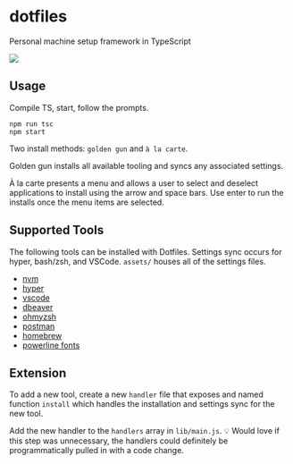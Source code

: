 # dotfiles

Personal machine setup framework in TypeScript

![](https://media.giphy.com/media/1ybnh8CsoWoko/giphy.gif)

## Usage

Compile TS, start, follow the prompts.

```
npm run tsc
npm start
```

Two install methods: `golden gun` and `à la carte`.

Golden gun installs all available tooling and syncs any associated settings.

À la carte presents a menu and allows a user to select and deselect applications
to install using the arrow and space bars. Use enter to run the installs once
the menu items are selected.

## Supported Tools

The following tools can be installed with Dotfiles. Settings sync occurs for hyper, bash/zsh, and VSCode. `assets/` houses all of the settings files.

- [nvm](https://github.com/nvm-sh/nvm)
- [hyper](https://hyper.is/)
- [vscode](https://code.visualstudio.com/)
- [dbeaver](https://dbeaver.io/)
- [ohmyzsh](https://ohmyz.sh/)
- [postman](https://www.postman.com/)
- [homebrew](https://brew.sh/)
- [powerline fonts](https://github.com/powerline/fonts)

## Extension

To add a new tool, create a new `handler` file that exposes and named function `install` which handles the installation and settings sync for the new tool.

Add the new handler to the `handlers` array in `lib/main.js`. 💡 Would love if this step was unnecessary, the handlers could definitely be programmatically pulled in with a code change.